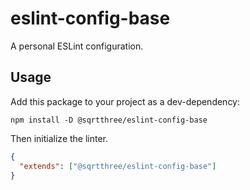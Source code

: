 # eslint-config-base

A personal ESLint configuration.

## Usage

Add this package to your project as a dev-dependency:

```console
npm install -D @sqrtthree/eslint-config-base
```

Then initialize the linter.

```json
{
  "extends": ["@sqrtthree/eslint-config-base"]
}
```
